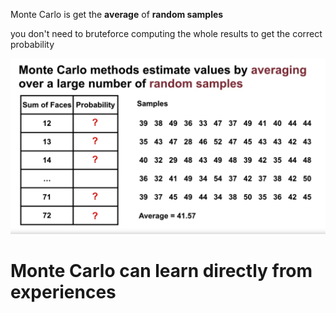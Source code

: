 Monte Carlo is get the **average** of **random samples**

you don't need to bruteforce computing the whole results to get the correct probability

![](2023-07-06-22-05-45.png)

# Monte Carlo can learn directly from experiences